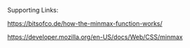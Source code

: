 

Supporting Links:

https://bitsofco.de/how-the-minmax-function-works/

https://developer.mozilla.org/en-US/docs/Web/CSS/minmax
